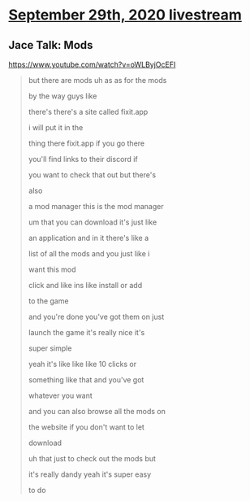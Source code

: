 # [September 29th, 2020 livestream](../2020-09-29.md)
## Jace Talk: Mods
https://www.youtube.com/watch?v=oWLByjOcEFI
> but there are mods uh as as for the mods
> 
> by the way guys like
> 
> there's there's a site called fixit.app
> 
> i will put it in the
> 
> thing there fixit.app if you go there
> 
> you'll find links to their discord if
> 
> you want to check that out but there's
> 
> also
> 
> a mod manager this is the mod manager
> 
> um that you can download it's just like
> 
> an application and in it there's like a
> 
> list of all the mods and you just like i
> 
> want this mod
> 
> click and like ins like install or add
> 
> to the game
> 
> and you're done you've got them on just
> 
> launch the game it's really nice it's
> 
> super simple
> 
> yeah it's like like like 10 clicks or
> 
> something like that and you've got
> 
> whatever you want
> 
> and you can also browse all the mods on
> 
> the website if you don't want to let
> 
> download
> 
> uh that just to check out the mods but
> 
> it's really dandy yeah it's super easy
> 
> to do
> 
